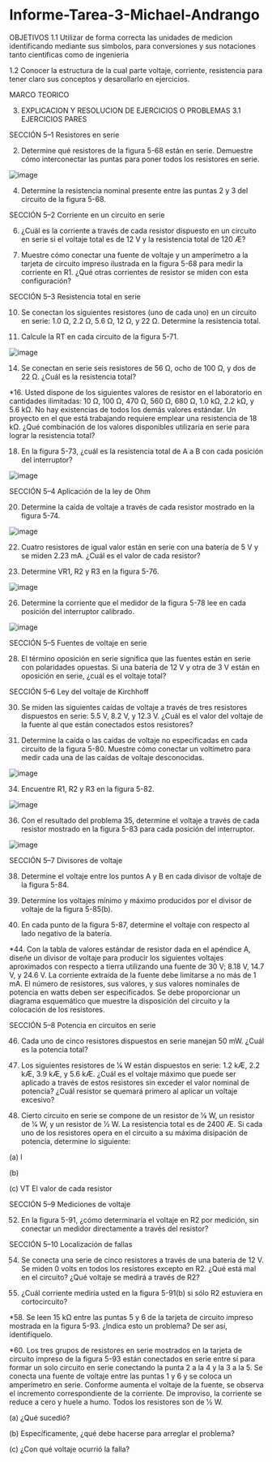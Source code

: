 # Informe-Tarea-3-Michael-Andrango

OBJETIVOS
1.1 Utilizar de forma correcta las unidades de medicion identificando mediante sus simbolos, para conversiones y sus notaciones tanto cientificas como de ingenieria

1.2 Conocer la estructura de la cual parte voltaje, corriente, resistencia para tener claro sus conceptos y desarollarlo en ejercicios.

MARCO TEORICO




3. EXPLICACION Y RESOLUCION DE EJERCICIOS O PROBLEMAS
3.1 EJERCICIOS PARES

SECCIÓN 5–1 Resistores en serie

2. Determine qué resistores de la figura 5-68 están en serie. Demuestre cómo interconectar las puntas para poner todos los resistores en serie.

![image](https://user-images.githubusercontent.com/107088999/202955792-e1e65125-e8f5-4470-ad2e-1b06d47605b7.png)


4. Determine la resistencia nominal presente entre las puntas 2 y 3 del circuito de la figura 5-68.


SECCIÓN 5–2 Corriente en un circuito en serie

6. ¿Cuál es la corriente a través de cada resistor dispuesto en un circuito en serie si el voltaje total es de 12 V y la resistencia total de 120 Æ?

8. Muestre cómo conectar una fuente de voltaje y un amperímetro a la tarjeta de circuito impreso ilustrada en la figura 5-68 para medir la corriente en R1. ¿Qué otras corrientes de resistor se miden con esta configuración?

SECCIÓN 5–3 Resistencia total en serie

10. Se conectan los siguientes resistores (uno de cada uno) en un circuito en serie: 1.0 Ω, 2.2 Ω, 5.6 Ω, 12 Ω, y 22 Ω. Determine la resistencia total.

12. Calcule la RT en cada circuito de la figura 5-71.

![image](https://user-images.githubusercontent.com/107088999/202957679-14bde44c-436c-474e-bc1a-bb92f024e619.png)

14. Se conectan en serie seis resistores de 56 Ω, ocho de 100 Ω, y dos de 22 Ω. ¿Cuál es la resistencia total?


*16. Usted dispone de los siguientes valores de resistor en el laboratorio en cantidades ilimitadas: 10 Ω, 100 Ω, 470 Ω, 560 Ω, 680 Ω, 1.0 kΩ, 2.2 kΩ, y 5.6 kΩ. No hay existencias de todos los demás valores estándar. Un proyecto en el que está trabajando requiere emplear una resistencia de 18 kΩ. ¿Qué combinación de los valores disponibles utilizaría en serie para lograr la resistencia total?


18. En la figura 5-73, ¿cuál es la resistencia total de A a B con cada posición del interruptor?

![image](https://user-images.githubusercontent.com/107088999/202960162-db16b089-14c1-483c-9d09-620e16cfc7b0.png)


SECCIÓN 5–4 Aplicación de la ley de Ohm

20. Determine la caída de voltaje a través de cada resistor mostrado en la figura 5-74.

![image](https://user-images.githubusercontent.com/107088999/202960358-71c1c735-d124-40ae-8225-45e902c32835.png)

22. Cuatro resistores de igual valor están en serie con una batería de 5 V y se miden 2.23 mA. ¿Cuál es el
valor de cada resistor?


24. Determine VR1, R2 y R3 en la figura 5-76.

![image](https://user-images.githubusercontent.com/107088999/202960689-0eef3302-a4bb-4d23-9fa8-5fcef0a89cd0.png)


26. Determine la corriente que el medidor de la figura 5-78 lee en cada posición del interruptor calibrado.

![image](https://user-images.githubusercontent.com/107088999/202960971-d4c86dec-5b12-4d7c-836e-25108e79117c.png)


SECCIÓN 5–5 Fuentes de voltaje en serie

28. El término oposición en serie significa que las fuentes están en serie con polaridades opuestas. Si una batería de 12 V y otra de 3 V están en oposición en serie, ¿cuál es el voltaje total?

SECCIÓN 5–6 Ley del voltaje de Kirchhoff

30. Se miden las siguientes caídas de voltaje a través de tres resistores dispuestos en serie: 5.5 V, 8.2 V, y 12.3 V. ¿Cuál es el valor del voltaje de la fuente al que están conectados estos resistores?

32. Determine la caída o las caídas de voltaje no especificadas en cada circuito de la figura 5-80. Muestre cómo conectar un voltímetro para medir cada una de las caídas de voltaje desconocidas.

![image](https://user-images.githubusercontent.com/107088999/202961226-4d9d1bb3-d59b-4cdd-b0a1-81758dd48e9f.png)

34. Encuentre R1, R2 y R3 en la figura 5-82.

![image](https://user-images.githubusercontent.com/107088999/202961366-ef14320a-7462-4534-8da5-f7435cea332b.png)


36. Con el resultado del problema 35, determine el voltaje a través de cada resistor mostrado en la figura 5-83 para cada posición del interruptor.

![image](https://user-images.githubusercontent.com/107088999/202961460-b018f9f4-9df3-40a2-a60d-0eac767ab4ad.png)


SECCIÓN 5–7 Divisores de voltaje

38. Determine el voltaje entre los puntos A y B en cada divisor de voltaje de la figura 5-84.


40. Determine los voltajes mínimo y máximo producidos por el divisor de voltaje de la figura 5-85(b).


42. En cada punto de la figura 5-87, determine el voltaje con respecto al lado negativo de la batería.


*44. Con la tabla de valores estándar de resistor dada en el apéndice A, diseñe un divisor de voltaje para producir los siguientes voltajes aproximados con respecto a tierra utilizando una fuente de 30 V; 8.18 V, 14.7 V, y 24.6 V. La corriente extraída de la fuente debe limitarse a no más de 1 mA. El número de resistores, sus valores, y sus valores nominales de potencia en watts deben ser especificados. Se debe proporcionar un diagrama esquemático que muestre la disposición del circuito y la colocación de los resistores.

SECCIÓN 5–8 Potencia en circuitos en serie

46. Cada uno de cinco resistores dispuestos en serie manejan 50 mW. ¿Cuál es la potencia total?

48. Los siguientes resistores de 1⁄4 W están dispuestos en serie: 1.2 kÆ, 2.2 kÆ, 3.9 kÆ, y 5.6 kÆ. ¿Cuál es
el voltaje máximo que puede ser aplicado a través de estos resistores sin exceder el valor nominal de
potencia? ¿Cuál resistor se quemará primero al aplicar un voltaje excesivo?


50. Cierto circuito en serie se compone de un resistor de 1⁄8 W, un resistor de 1⁄4 W, y un resistor de 1⁄2 W. La resistencia total es de 2400 Æ. Si cada uno de los resistores opera en el circuito a su máxima disipación de potencia, determine lo siguiente:

(a) I 

(b) 

(c) VT El valor de cada resistor

SECCIÓN 5–9 Mediciones de voltaje

52. En la figura 5-91, ¿cómo determinaría el voltaje en R2 por medición, sin conectar un medidor directamente a través del resistor?


SECCIÓN 5–10 Localización de fallas

54. Se conecta una serie de cinco resistores a través de una batería de 12 V. Se miden 0 volts en todos los resistores excepto en R2. ¿Qué está mal en el circuito? ¿Qué voltaje se medirá a través de R2?

56. ¿Cuál corriente mediría usted en la figura 5-91(b) si sólo R2 estuviera en cortocircuito?

*58. Se leen 15 kΩ entre las puntas 5 y 6 de la tarjeta de circuito impreso mostrada en la figura 5-93. ¿Indica esto un problema? De ser así, identifíquelo.


*60. Los tres grupos de resistores en serie mostrados en la tarjeta de circuito impreso de la figura 5-93 están conectados en serie entre sí para formar un solo circuito en serie conectando la punta 2 a la 4 y la 3 a la 5. Se conecta una fuente de voltaje entre las puntas 1 y 6 y se coloca un amperímetro en serie. Conforme aumenta el voltaje de la fuente, se observa el incremento correspondiente de la corriente. De improviso, la corriente se reduce a cero y huele a humo. Todos los resistores son de 1⁄2 W.

(a) ¿Qué sucedió?


(b) Específicamente, ¿qué debe hacerse para arreglar el problema?



(c) ¿Con qué voltaje ocurrió la falla?











